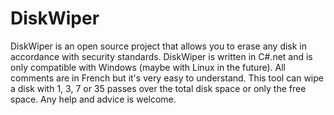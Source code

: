 # DiskWiper
DiskWiper is an open source project that allows you to erase any disk in accordance with security standards.
DiskWiper is written in C#.net and is only compatible with Windows (maybe with Linux in the future).
All comments are in French but it's very easy to understand.
This tool can wipe a disk with 1, 3, 7 or 35 passes over the total disk space or only the free space.
Any help and advice is welcome.

